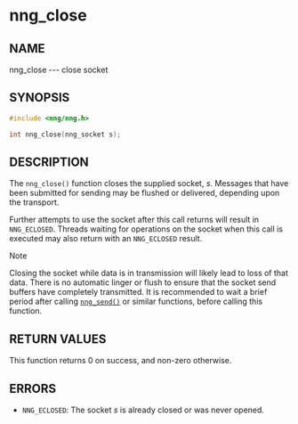 # nng_close

## NAME

nng_close --- close socket

## SYNOPSIS

```c
#include <nng/nng.h>

int nng_close(nng_socket s);
```

## DESCRIPTION

The `nng_close()` function closes the supplied socket, _s_.
Messages that have been submitted for sending may be flushed or delivered,
depending upon the transport.

Further attempts to use the socket after this call returns will result
in `NNG_ECLOSED`.
Threads waiting for operations on the socket when this
call is executed may also return with an `NNG_ECLOSED` result.

> [!NOTE]
> Closing the socket while data is in transmission will likely lead to loss
> of that data.
> There is no automatic linger or flush to ensure that the socket send buffers
> have completely transmitted.
> It is recommended to wait a brief period after calling
> [`nng_send()`](nng_send.md) or similar functions, before calling this
> function.

## RETURN VALUES

This function returns 0 on success, and non-zero otherwise.

## ERRORS

- `NNG_ECLOSED`: The socket _s_ is already closed or was never opened.
